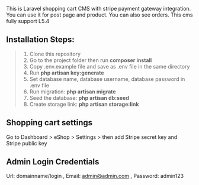 This is Laravel shopping cart CMS with stripe payment gateway integration. You can use it for post page and product. You can also see orders. This cms fully support L5.4


## Installation Steps: ##
> 1. Clone this repository
> 2. Go to the project folder then run **composer install**
> 3. Copy .env.example file and save as .env file in the same directory
> 4. Run **php artisan key:generate**
> 5. Set database name, database username, database password in .env file
> 6. Run migration: **php artisan migrate**
> 7. Seed the database: **php artisan db:seed**
> 8. Create storage link: **php artisan storage:link**

## Shopping cart settings ##

Go to Dashboard > eShop > Settings > then add Stripe secret key and Stripe public key


## Admin Login Credentials ##

Url: domainname/login ,
Email: admin@admin.com ,
Password: admin123 

